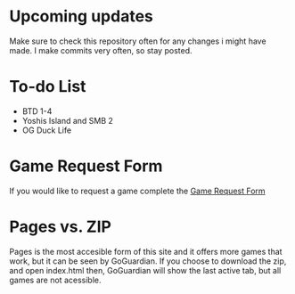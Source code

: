 # Upcoming updates
Make sure to check this repository often for any changes i might have made. I make commits very often, so stay posted.

# To-do List
- BTD 1-4
- Yoshis Island and SMB 2
- OG Duck Life
  
# Game Request Form
If you would like to request a game complete the [Game Request Form](https://forms.gle/uicJnrD2XpBhEM9Y8)

# Pages vs. ZIP
Pages is the most accesible form of this site and it offers more games that work, but it can be seen by GoGuardian. If you choose to download the zip, and open index.html then, GoGuardian will show the last active tab, but all games are not acessible.
